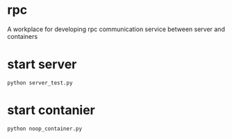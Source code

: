 # rpc
A workplace for developing rpc communication service between server and containers

# start server
```
python server_test.py
```

# start contanier
```
python noop_container.py
```
